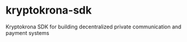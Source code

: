 # kryptokrona-sdk
Kryptokrona SDK for building decentralized private communication and payment systems
